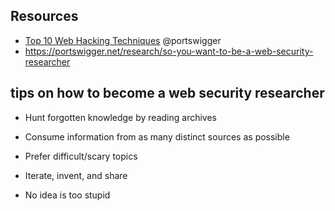 ## Resources
- [Top 10 Web Hacking Techniques](https://portswigger.net/research/top-10-web-hacking-techniques)  @portswigger
- https://portswigger.net/research/so-you-want-to-be-a-web-security-researcher

## tips on how to become a web security researcher
- Hunt forgotten knowledge by reading archives

- Consume information from as many distinct sources as possible

- Prefer difficult/scary topics

- Iterate, invent, and share

- No idea is too stupid
